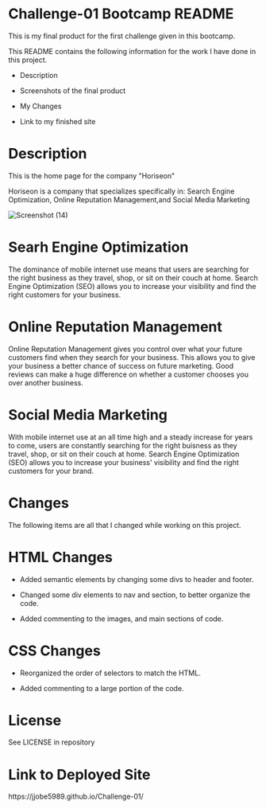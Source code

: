 <h1>Challenge-01 Bootcamp README</h1>

This is my final product for the first challenge given in this bootcamp.

This README contains the following information for the work I have done in this project.

- Description

- Screenshots of the final product

- My Changes

- Link to my finished site

<h1>Description</h1>

This is the home page for the company "Horiseon"


Horiseon is a company that specializes specifically in: Search Engine Optimization, 
Online Reputation Management,and Social Media Marketing


![Screenshot (14)](https://user-images.githubusercontent.com/24994854/196335547-81e44235-15a5-42f6-ae31-6f322cbe5c7f.png)

<h1>Searh Engine Optimization</h1>
The dominance of mobile internet use means that users are searching for the right business as they travel, shop, or sit on their couch at home. Search Engine Optimization (SEO) allows you to increase your visibility and find the right customers for your business.


<h1>Online Reputation Management</h1>
Online Reputation Management gives you control over what your future customers find when they search for your business. This allows you to give your business a better chance of success on future marketing. Good reviews can make a huge difference on whether a customer chooses you over another business.

<h1>Social Media Marketing</h1>
With mobile internet use at an all time high and a steady increase for years to come, users are constantly searching for the right buisness as they travel, shop, or sit on their couch at home. Search Engine Optimization (SEO) allows you to increase your business' visibility and find the right customers for your brand.

<h1>Changes</h1>
The following items are all that I changed while working on this project.

<h1>HTML Changes</h1>

- Added semantic elements by changing some divs to header and footer.

- Changed some div elements to nav and section, to better organize the code.

- Added commenting to the images, and main sections of code.

<h1>CSS Changes</h1>

- Reorganized the order of selectors to match the HTML.

- Added commenting to a large portion of the code.

<h1>License</h1>

See LICENSE in repository

<h1>Link to Deployed Site</h1>
https://jjobe5989.github.io/Challenge-01/
